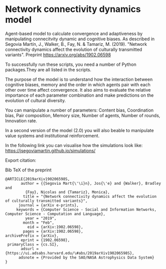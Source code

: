# Network connectivity dynamics model
Agent-based model to calculate convergence and adaptiveness by manipulating connecitvity dynamic and cognitive biases. As described in Segovia Martín, J., Walker, B., Fay, N. &amp; Tamariz, M. (2019). "Network connectivity dynamics affect the evolution of culturally transmitted variants". Preprint https://arxiv.org/abs/1902.06598

To successfully run these scripts, you need a number of Python packages.They are all listed in the scripts.

The purpose of the model is to understand how the interaction between cognitive biases, memory and the order in which agents pair with each other over time affect convergence. It also aims to evaluate the relative importance of each parameter combination and make predictions on the evolution of cultural diversity. 

You can manipulate a number of parameters: Content bias, Coordination bias, Pair composition, Memory size, Number of agents, Number of rounds, Innovation rate.

In a second version of the model (2.0) you will also beable to manipulate value systems and institutional reinforcement.

In the following link you can visualise how the simulations look like:
https://jsegoviamartin.github.io/simulations/

Export citation:

Bib TeX of the preprint
```
@ARTICLE{2019arXiv190206598S,
       author = {{Segovia Mart{\'\i}n}, Jos{\'e} and {Walker}, Bradley and
         {Fay}, Nicolas and {Tamariz}, Monica},
        title = "{Network connectivity dynamics affect the evolution of culturally transmitted variants}",
      journal = {arXiv e-prints},
     keywords = {Computer Science - Social and Information Networks, Computer Science - Computation and Language},
         year = "2019",
        month = "Feb",
          eid = {arXiv:1902.06598},
        pages = {arXiv:1902.06598},
archivePrefix = {arXiv},
       eprint = {1902.06598},
 primaryClass = {cs.SI},
       adsurl = {https://ui.adsabs.harvard.edu/\#abs/2019arXiv190206598S},
      adsnote = {Provided by the SAO/NASA Astrophysics Data System}
}
```
